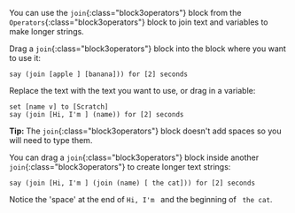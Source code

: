 You can use the `join`{:class="block3operators"} block from the `Operators`{:class="block3operators"} block to join text and variables to make longer strings.

Drag a `join`{:class="block3operators"} block into the block where you want to use it:

```blocks3
say (join [apple ] [banana])) for [2] seconds
```

Replace the text with the text you want to use, or drag in a variable:

```blocks3
set [name v] to [Scratch]
say (join [Hi, I'm ] (name)) for [2] seconds
```

**Tip:** The `join`{:class="block3operators"} block doesn't add spaces so you will need to type them. 

You can drag a `join`{:class="block3operators"} block inside another `join`{:class="block3operators"} to create longer text strings:

```blocks3
say (join [Hi, I'm ] (join (name) [ the cat])) for [2] seconds
```

Notice the 'space' at the end of `Hi, I'm ` and the beginning of ` the cat`.



